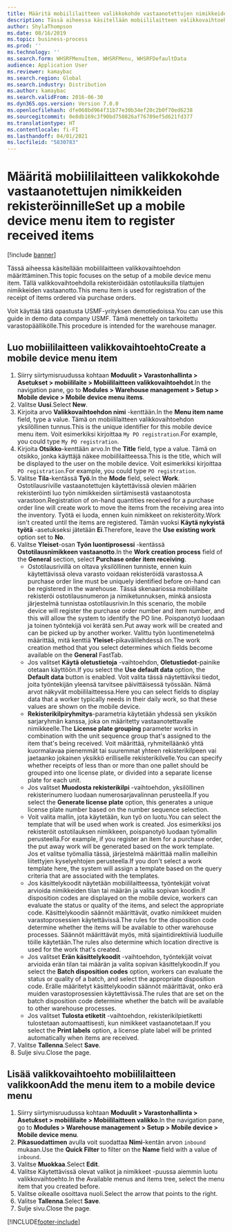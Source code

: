 ```yaml
---
title: Määritä mobiililaitteen valikkokohde vastaanotettujen nimikkeiden rekisteröinnille
description: Tässä aiheessa käsitellään mobiililaitteen valikkovaihtoehdon määrittäminen.
author: ShylaThompson
ms.date: 08/16/2019
ms.topic: business-process
ms.prod: ''
ms.technology: ''
ms.search.form: WHSRFMenuItem, WHSRFMenu, WHSRFDefaultData
audience: Application User
ms.reviewer: kamaybac
ms.search.region: Global
ms.search.industry: Distribution
ms.author: kamaybac
ms.search.validFrom: 2016-06-30
ms.dyn365.ops.version: Version 7.0.0
ms.openlocfilehash: dfe068bd964f31b77e30b34ef20c2b0f70ed6238
ms.sourcegitcommit: 0e8db169c3f90bd750826af76709ef5d621fd377
ms.translationtype: HT
ms.contentlocale: fi-FI
ms.lasthandoff: 04/01/2021
ms.locfileid: "5830783"
---
```

# <a name="set-up-a-mobile-device-menu-item-to-register-received-items"></a><span data-ttu-id="e0388-103">Määritä mobiililaitteen valikkokohde vastaanotettujen nimikkeiden rekisteröinnille</span><span class="sxs-lookup"><span data-stu-id="e0388-103">Set up a mobile device menu item to register received items</span></span>

[!include [banner](../../includes/banner.md)]

<span data-ttu-id="e0388-104">Tässä aiheessa käsitellään mobiililaitteen valikkovaihtoehdon määrittäminen.</span><span class="sxs-lookup"><span data-stu-id="e0388-104">This topic focuses on the setup of a mobile device menu item.</span></span> <span data-ttu-id="e0388-105">Tällä valikkovaihtoehdolla rekisteröidään ostotilauksilla tilattujen nimikkeiden vastaanotto.</span><span class="sxs-lookup"><span data-stu-id="e0388-105">This menu item is used for registration of the receipt of items ordered via purchase orders.</span></span> 

<span data-ttu-id="e0388-106">Voit käyttää tätä opastusta USMF-yrityksen demotiedoissa.</span><span class="sxs-lookup"><span data-stu-id="e0388-106">You can use this guide in demo data company USMF.</span></span> <span data-ttu-id="e0388-107">Tämä menettely on tarkoitettu varastopäällikölle.</span><span class="sxs-lookup"><span data-stu-id="e0388-107">This procedure is intended for the warehouse manager.</span></span>


## <a name="create-a-mobile-device-menu-item"></a><span data-ttu-id="e0388-108">Luo mobiililaitteen valikkovaihtoehto</span><span class="sxs-lookup"><span data-stu-id="e0388-108">Create a mobile device menu item</span></span>
1. <span data-ttu-id="e0388-109">Siirry siirtymisruudussa kohtaan **Moduulit > Varastonhallinta > Asetukset > mobiililaite > Mobiililaitteen valikkovaihtoehdot**.</span><span class="sxs-lookup"><span data-stu-id="e0388-109">In the navigation pane, go to **Modules > Warehouse management > Setup > Mobile device > Mobile device menu items**.</span></span>
2. <span data-ttu-id="e0388-110">Valitse **Uusi**.</span><span class="sxs-lookup"><span data-stu-id="e0388-110">Select **New**.</span></span>
3. <span data-ttu-id="e0388-111">Kirjoita arvo **Valikkovaihtoehdon nimi** -kenttään.</span><span class="sxs-lookup"><span data-stu-id="e0388-111">In the **Menu item name** field, type a value.</span></span> <span data-ttu-id="e0388-112">Tämä on mobiililaitteen valikkovaihtoehdon yksilöllinen tunnus.</span><span class="sxs-lookup"><span data-stu-id="e0388-112">This is the unique identifier for this mobile device menu item.</span></span> <span data-ttu-id="e0388-113">Voit esimerkiksi kirjoittaa `My PO registration`.</span><span class="sxs-lookup"><span data-stu-id="e0388-113">For example, you could type `My PO registration`.</span></span>  
4. <span data-ttu-id="e0388-114">Kirjoita **Otsikko**-kenttään arvo.</span><span class="sxs-lookup"><span data-stu-id="e0388-114">In the **Title** field, type a value.</span></span> <span data-ttu-id="e0388-115">Tämä on otsikko, jonka käyttäjä näkee mobiililaitteessa.</span><span class="sxs-lookup"><span data-stu-id="e0388-115">This is the title, which will be displayed to the user on the mobile device.</span></span> <span data-ttu-id="e0388-116">Voit esimerkiksi kirjoittaa `PO registration`.</span><span class="sxs-lookup"><span data-stu-id="e0388-116">For example, you could type `PO registration`.</span></span>  
5. <span data-ttu-id="e0388-117">Valitse **Tila**-kentässä **Työ**.</span><span class="sxs-lookup"><span data-stu-id="e0388-117">In the **Mode** field, select **Work**.</span></span> <span data-ttu-id="e0388-118">Ostotilausriville vastaanotettujen käytettävissä olevien määrien rekisteröinti luo työn nimikkeiden siirtämisestä vastaanotosta varastoon.</span><span class="sxs-lookup"><span data-stu-id="e0388-118">Registration of on-hand quantities received for a purchase order line will create work to move the items from the receiving area into the inventory.</span></span> <span data-ttu-id="e0388-119">Työtä ei luoda, ennen kuin nimikkeet on rekisteröity.</span><span class="sxs-lookup"><span data-stu-id="e0388-119">Work isn't created until the items are registered.</span></span> <span data-ttu-id="e0388-120">Tämän vuoksi **Käytä nykyistä työtä** -asetukseksi jätetään **Ei**.</span><span class="sxs-lookup"><span data-stu-id="e0388-120">Therefore, leave the **Use existing work** option set to **No**.</span></span>
6. <span data-ttu-id="e0388-121">Valitse **Yleiset**-osan **Työn luontiprosessi** -kentässä **Ostotilausnimikkeen vastaanotto**.</span><span class="sxs-lookup"><span data-stu-id="e0388-121">In the **Work creation process** field of the **General** section, select **Purchase order item receiving**.</span></span>
    - <span data-ttu-id="e0388-122">Ostotilausrivillä on oltava yksilöllinen tunniste, ennen kuin käytettävissä oleva varasto voidaan rekisteröidä varastossa.</span><span class="sxs-lookup"><span data-stu-id="e0388-122">A purchase order line must be uniquely identified before on-hand can be registered in the warehouse.</span></span> <span data-ttu-id="e0388-123">Tässä skenaariossa mobiililaite rekisteröi ostotilausnumeron ja nimiketunnuksen, minkä ansiosta järjestelmä tunnistaa ostotilausrivin.</span><span class="sxs-lookup"><span data-stu-id="e0388-123">In this scenario, the mobile device will register the purchase order number and item number, and this will allow the system to identify the PO line.</span></span> <span data-ttu-id="e0388-124">Poispanotyö luodaan ja toinen työntekijä voi kerätä sen.</span><span class="sxs-lookup"><span data-stu-id="e0388-124">Put away work will be created and can be picked up by another worker.</span></span> <span data-ttu-id="e0388-125">Valittu työn luontimenetelmä määrittää, mitä kenttiä **Yleiset**-pikavälilehdessä on.</span><span class="sxs-lookup"><span data-stu-id="e0388-125">The work creation method that you select determines which fields become available on the **General** FastTab.</span></span>  
    - <span data-ttu-id="e0388-126">Jos valitset **Käytä oletustietoja** -vaihtoehdon, **Oletustiedot**-painike otetaan käyttöön.</span><span class="sxs-lookup"><span data-stu-id="e0388-126">If you select the **Use default data** option, the **Default data** button is enabled.</span></span> <span data-ttu-id="e0388-127">Voit valita tässä näytettäviksi tiedot, joita työntekijän yleensä tarvitsee päivittäisessä työssään. Nämä arvot näkyvät mobiililaitteessa.</span><span class="sxs-lookup"><span data-stu-id="e0388-127">Here you can select fields to display data that a worker typically needs in their daily work, so that these values are shown on the mobile device.</span></span>  
    - <span data-ttu-id="e0388-128">**Rekisterikilpiryhmitys**-parametria käytetään yhdessä sen yksikön sarjaryhmän kanssa, joka on määritetty vastaanotettavalle nimikkeelle.</span><span class="sxs-lookup"><span data-stu-id="e0388-128">The **License plate grouping** parameter works in combination with the unit sequence group that's assigned to the item that's being received.</span></span> <span data-ttu-id="e0388-129">Voit määrittää, ryhmitelläänkö yhtä kuormalavaa pienemmät tai suuremmat yhteen rekisterikilpeen vai jaetaanko jokainen yksikkö erilliselle rekisterikilvelle.</span><span class="sxs-lookup"><span data-stu-id="e0388-129">You can specify whether receipts of less than or more than one pallet should be grouped into one license plate, or divided into a separate license plate for each unit.</span></span>  
    - <span data-ttu-id="e0388-130">Jos valitset **Muodosta rekisterikilpi** -vaihtoehdon, yksilöllinen rekisterinumero luodaan numerosarjavalinnan perusteella.</span><span class="sxs-lookup"><span data-stu-id="e0388-130">If you select the **Generate license plate** option, this generates a unique license plate number based on the number sequence selection.</span></span>  
    - <span data-ttu-id="e0388-131">Voit valita mallin, jota käytetään, kun työ on luotu.</span><span class="sxs-lookup"><span data-stu-id="e0388-131">You can select the template that will be used when work is created.</span></span> <span data-ttu-id="e0388-132">Jos esimerkiksi jos rekisteröit ostotilauksen nimikkeen, poispanotyö luodaan työmallin perusteella.</span><span class="sxs-lookup"><span data-stu-id="e0388-132">For example, if you register an item for a purchase order, the put away work will be generated based on the work template.</span></span> <span data-ttu-id="e0388-133">Jos et valitse työmallia tässä, järjestelmä määrittää mallin malleihin liitettyjen kyselyehtojen perusteella.</span><span class="sxs-lookup"><span data-stu-id="e0388-133">If you don't select a work template here, the system will assign a template based on the query criteria that are associated with the templates.</span></span>  
    - <span data-ttu-id="e0388-134">Jos käsittelykoodit näytetään mobiililaitteessa, työntekijät voivat arvioida nimikkeiden tilan tai määrän ja valita sopivan koodin.</span><span class="sxs-lookup"><span data-stu-id="e0388-134">If disposition codes are displayed on the mobile device, workers can evaluate the status or quality of the items, and select the appropriate code.</span></span> <span data-ttu-id="e0388-135">Käsittelykoodin säännöt määrittävät, ovatko nimikkeet muiden varastoprosessien käytettävissä.</span><span class="sxs-lookup"><span data-stu-id="e0388-135">The rules for the disposition code determine whether the items will be available to other warehouse processes.</span></span> <span data-ttu-id="e0388-136">Säännöt määrittävät myös, mitä sijaintidirektiiviä luoduille töille käytetään.</span><span class="sxs-lookup"><span data-stu-id="e0388-136">The rules also determine which location directive is used for the work that's created.</span></span>   
    - <span data-ttu-id="e0388-137">Jos valitset **Erän käsittelykoodit** -vaihtoehdon, työntekijät voivat arvioida erän tilan tai määrän ja valita sopivan käsittelykoodin.</span><span class="sxs-lookup"><span data-stu-id="e0388-137">If you select the **Batch disposition codes** option, workers can evaluate the status or quality of a batch, and select the appropriate disposition code.</span></span> <span data-ttu-id="e0388-138">Erälle määritetyt käsittelykoodin säännöt määrittävät, onko erä muiden varastoprosessien käytettävissä.</span><span class="sxs-lookup"><span data-stu-id="e0388-138">The rules that are set on the batch disposition code determine whether the batch will be available to other warehouse processes.</span></span>  
    - <span data-ttu-id="e0388-139">Jos valitset **Tulosta etiketit** -vaihtoehdon, rekisterikilpietiketti tulostetaan automaattisesti, kun nimikkeet vastaanotetaan.</span><span class="sxs-lookup"><span data-stu-id="e0388-139">If you select the **Print labels** option, a license plate label will be printed automatically when items are received.</span></span>  
7. <span data-ttu-id="e0388-140">Valitse **Tallenna**.</span><span class="sxs-lookup"><span data-stu-id="e0388-140">Select **Save**.</span></span>
8. <span data-ttu-id="e0388-141">Sulje sivu.</span><span class="sxs-lookup"><span data-stu-id="e0388-141">Close the page.</span></span>

## <a name="add-the-menu-item-to-a-mobile-device-menu"></a><span data-ttu-id="e0388-142">Lisää valikkovaihtoehto mobiililaitteen valikkoon</span><span class="sxs-lookup"><span data-stu-id="e0388-142">Add the menu item to a mobile device menu</span></span>
1. <span data-ttu-id="e0388-143">Siirry siirtymisruudussa kohtaan **Moduulit > Varastonhallinta > Asetukset > mobiililaite > Mobiililaitteen valikko**.</span><span class="sxs-lookup"><span data-stu-id="e0388-143">In the navigation pane, go to **Modules > Warehouse management > Setup > Mobile device > Mobile device menu**.</span></span>
2. <span data-ttu-id="e0388-144">**Pikasuodattimen** avulla voit suodattaa **Nimi**-kentän arvon `inbound` mukaan.</span><span class="sxs-lookup"><span data-stu-id="e0388-144">Use the **Quick Filter** to filter on the **Name** field with a value of `inbound`.</span></span>
3. <span data-ttu-id="e0388-145">Valitse **Muokkaa**.</span><span class="sxs-lookup"><span data-stu-id="e0388-145">Select **Edit**.</span></span>
4. <span data-ttu-id="e0388-146">Valitse Käytettävissä olevat valikot ja nimikkeet -puussa aiemmin luotu valikkovaihtoehto.</span><span class="sxs-lookup"><span data-stu-id="e0388-146">In the Available menus and items tree, select the menu item that you created before.</span></span>
5. <span data-ttu-id="e0388-147">Valitse oikealle osoittava nuoli.</span><span class="sxs-lookup"><span data-stu-id="e0388-147">Select the arrow that points to the right.</span></span>
6. <span data-ttu-id="e0388-148">Valitse **Tallenna**.</span><span class="sxs-lookup"><span data-stu-id="e0388-148">Select **Save**.</span></span>
7. <span data-ttu-id="e0388-149">Sulje sivu.</span><span class="sxs-lookup"><span data-stu-id="e0388-149">Close the page.</span></span>



[!INCLUDE[footer-include](../../../includes/footer-banner.md)]